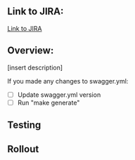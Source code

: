 ## Link to JIRA:
[Link to JIRA](https://clever.atlassian.net/browse/INFRANG-????)

## Overview:
[insert description]

If you made any changes to swagger.yml:
- [ ] Update swagger.yml version
- [ ] Run "make generate"

## Testing

## Rollout
